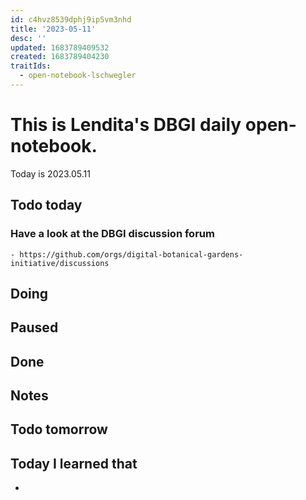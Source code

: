 ```yaml
---
id: c4hvz8539dphj9ip5vm3nhd
title: '2023-05-11'
desc: ''
updated: 1683789409532
created: 1683789404230
traitIds:
  - open-notebook-lschwegler
---
```


# This is Lendita's DBGI daily open-notebook.

Today is 2023.05.11

## Todo today

### Have a look at the DBGI discussion forum
    - https://github.com/orgs/digital-botanical-gardens-initiative/discussions
###
###

## Doing

## Paused

## Done

## Notes


## Todo tomorrow

###
###
###


## Today I learned that

-